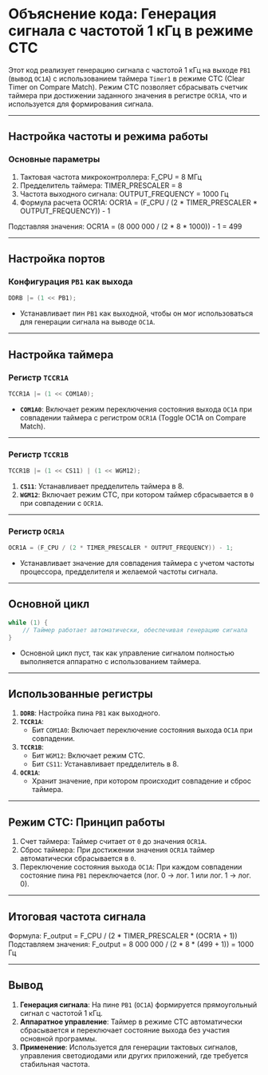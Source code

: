 # Объяснение кода: Генерация сигнала с частотой 1 кГц в режиме CTC

Этот код реализует генерацию сигнала с частотой 1 кГц на выходе `PB1` (вывод `OC1A`) с использованием таймера `Timer1` в режиме CTC (Clear Timer on Compare Match). Режим CTC позволяет сбрасывать счетчик таймера при достижении заданного значения в регистре `OCR1A`, что и используется для формирования сигнала.

---

## Настройка частоты и режима работы

### Основные параметры

1. Тактовая частота микроконтроллера: F_CPU = 8 МГц
2. Предделитель таймера: TIMER_PRESCALER = 8
3. Частота выходного сигнала: OUTPUT_FREQUENCY = 1000 Гц
4. Формула расчета OCR1A: OCR1A = (F_CPU / (2 * TIMER_PRESCALER * OUTPUT_FREQUENCY)) - 1

Подставляя значения: OCR1A = (8 000 000 / (2 * 8 * 1000)) - 1 = 499

---

## Настройка портов

### Конфигурация `PB1` как выхода

```c
DDRB |= (1 << PB1);
```

- Устанавливает пин `PB1` как выходной, чтобы он мог использоваться для генерации сигнала на выводе `OC1A`.

---

## Настройка таймера

### Регистр `TCCR1A`

```c
TCCR1A |= (1 << COM1A0);
```

- **`COM1A0`**: Включает режим переключения состояния выхода `OC1A` при совпадении таймера с регистром `OCR1A` (Toggle OC1A on Compare Match).

---

### Регистр `TCCR1B`

```c
TCCR1B |= (1 << CS11) | (1 << WGM12);
```

1. **`CS11`**: Устанавливает предделитель таймера в 8.
2. **`WGM12`**: Включает режим CTC, при котором таймер сбрасывается в `0` при совпадении с `OCR1A`.

---

### Регистр `OCR1A`

```c
OCR1A = (F_CPU / (2 * TIMER_PRESCALER * OUTPUT_FREQUENCY)) - 1;
```

- Устанавливает значение для совпадения таймера с учетом частоты процессора, предделителя и желаемой частоты сигнала.

---

## Основной цикл

```c
while (1) {
    // Таймер работает автоматически, обеспечивая генерацию сигнала
}
```

- Основной цикл пуст, так как управление сигналом полностью выполняется аппаратно с использованием таймера.

---

## Использованные регистры

1. **`DDRB`**: Настройка пина `PB1` как выходного.
2. **`TCCR1A`**:
   - Бит `COM1A0`: Включает переключение состояния выхода `OC1A` при совпадении.
3. **`TCCR1B`**:
   - Бит `WGM12`: Включает режим CTC.
   - Бит `CS11`: Устанавливает предделитель в 8.
4. **`OCR1A`**:
   - Хранит значение, при котором происходит совпадение и сброс таймера.

---

## Режим CTC: Принцип работы

1. Счет таймера: Таймер считает от `0` до значения `OCR1A`.
2. Сброс таймера: При достижении значения `OCR1A` таймер автоматически сбрасывается в `0`.
3. Переключение состояния выхода `OC1A`: При каждом совпадении состояние пина `PB1` переключается (лог. 0 → лог. 1 или лог. 1 → лог. 0).

---

## Итоговая частота сигнала

Формула: F_output = F_CPU / (2 * TIMER_PRESCALER * (OCR1A + 1))  
Подставляем значения: F_output = 8 000 000 / (2 * 8 * (499 + 1)) = 1000 Гц

---

## Вывод

1. **Генерация сигнала**: На пине `PB1` (`OC1A`) формируется прямоугольный сигнал с частотой 1 кГц.
2. **Аппаратное управление**: Таймер в режиме CTC автоматически сбрасывается и переключает состояние выхода без участия основной программы.
3. **Применение**: Используется для генерации тактовых сигналов, управления светодиодами или других приложений, где требуется стабильная частота.  